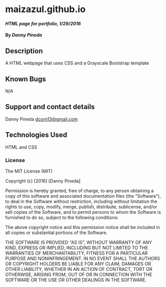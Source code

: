 # maizazul.github.io
#### _HTML page for portfolio, 1/29/2016_

#### By _**Danny Pineda**_

## Description
A HTML webpage that uses CSS and a Grayscale Bootstrap template

## Known Bugs
N/A

## Support and contact details
Danny Pineda dcorn13@gmail.com

## Technologies Used
HTML and CSS


### License
The MIT License (MIT)

Copyright (c) [2016] [Danny Pineda]

Permission is hereby granted, free of charge, to any person obtaining a copy
of this software and associated documentation files (the "Software"), to deal
in the Software without restriction, including without limitation the rights
to use, copy, modify, merge, publish, distribute, sublicense, and/or sell
copies of the Software, and to permit persons to whom the Software is
furnished to do so, subject to the following conditions:

The above copyright notice and this permission notice shall be included in all
copies or substantial portions of the Software.

THE SOFTWARE IS PROVIDED "AS IS", WITHOUT WARRANTY OF ANY KIND, EXPRESS OR
IMPLIED, INCLUDING BUT NOT LIMITED TO THE WARRANTIES OF MERCHANTABILITY,
FITNESS FOR A PARTICULAR PURPOSE AND NONINFRINGEMENT. IN NO EVENT SHALL THE
AUTHORS OR COPYRIGHT HOLDERS BE LIABLE FOR ANY CLAIM, DAMAGES OR OTHER
LIABILITY, WHETHER IN AN ACTION OF CONTRACT, TORT OR OTHERWISE, ARISING FROM,
OUT OF OR IN CONNECTION WITH THE SOFTWARE OR THE USE OR OTHER DEALINGS IN THE
SOFTWARE.
